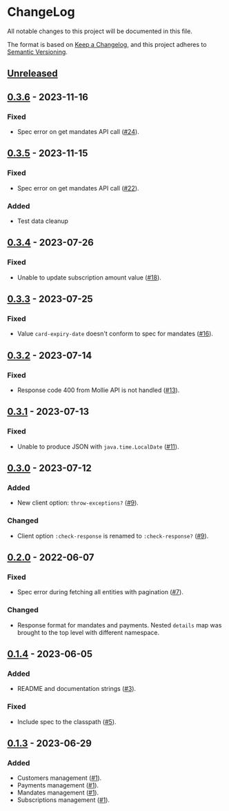 # ChangeLog #

All notable changes to this project will be documented in this file.

The format is based on [Keep a Changelog](https://keepachangelog.com/en/1.0.0/), and this project adheres to
[Semantic Versioning](https://semver.org/spec/v2.0.0.html).

## [Unreleased] ##

## [0.3.6] - 2023-11-16 ##

### Fixed ###

- Spec error on get mandates API call ([#24](https://github.com/AdGoji/mollie/issues/24)).

## [0.3.5] - 2023-11-15 ##

### Fixed ###

- Spec error on get mandates API call ([#22](https://github.com/AdGoji/mollie/issues/22)).

### Added ###
- Test data cleanup

## [0.3.4] - 2023-07-26 ##

### Fixed ###

- Unable to update subscription amount value ([#18](https://github.com/AdGoji/mollie/issues/18)).

## [0.3.3] - 2023-07-25 ##

### Fixed ###

- Value `card-expiry-date` doesn't conform to spec for mandates ([#16](https://github.com/AdGoji/mollie/issues/16)).

## [0.3.2] - 2023-07-14 ##

### Fixed ###

- Response code 400 from Mollie API is not handled ([#13](https://github.com/AdGoji/mollie/issues/13)).

## [0.3.1] - 2023-07-13 ##

### Fixed ###

- Unable to produce JSON with `java.time.LocalDate` ([#11](https://github.com/AdGoji/mollie/issues/11)).

## [0.3.0] - 2023-07-12 ##

### Added ###

- New client option: `throw-exceptions?` ([#9](https://github.com/AdGoji/mollie/issues/9)).

### Changed ###

- Client option `:check-response` is renamed to `:check-response?` ([#9](https://github.com/AdGoji/mollie/issues/9)).

## [0.2.0] - 2022-06-07 ##

### Fixed ###

- Spec error during fetching all entities with pagination ([#7](https://github.com/AdGoji/mollie/issues/7)).

### Changed ###

- Response format for mandates and payments. Nested `details` map was
  brought to the top level with different namespace.

## [0.1.4] - 2023-06-05 ##

### Added ###

- README and documentation strings ([#3](https://github.com/AdGoji/mollie/issues/3)).

### Fixed ###

- Include spec to the classpath ([#5](https://github.com/AdGoji/mollie/issues/5)).

## [0.1.3] - 2023-06-29 ##

### Added ###

- Customers management ([#1](https://github.com/AdGoji/mollie/issues/1)).
- Payments management ([#1](https://github.com/AdGoji/mollie/issues/1)).
- Mandates management ([#1](https://github.com/AdGoji/mollie/issues/1)).
- Subscriptions management ([#1](https://github.com/AdGoji/mollie/issues/1)).

[unreleased]: https://github.com/AdGoji/mollie/compare/0.3.6..HEAD
[0.3.6]: https://github.com/AdGoji/mollie/compare/0.3.5..0.3.6
[0.3.5]: https://github.com/AdGoji/mollie/compare/0.3.4..0.3.5
[0.3.4]: https://github.com/AdGoji/mollie/compare/0.3.3..0.3.4
[0.3.3]: https://github.com/AdGoji/mollie/compare/0.3.2..0.3.3
[0.3.2]: https://github.com/AdGoji/mollie/compare/0.3.1..0.3.2
[0.3.1]: https://github.com/AdGoji/mollie/compare/0.3.0..0.3.1
[0.3.0]: https://github.com/AdGoji/mollie/compare/0.2.0..0.3.0
[0.2.0]: https://github.com/AdGoji/mollie/compare/0.1.4..0.2.0
[0.1.4]: https://github.com/AdGoji/mollie/compare/0.1.3..0.1.4
[0.1.3]: https://github.com/AdGoji/mollie/releases/tag/0.1.3
